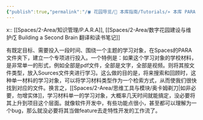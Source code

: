 ```yaml
---
{"publish":true,"permalink":"/🍀 花园导览/🧰 本库指南/Tutorials/» 本库 PARA 笔记组织法工作流.md","title":"» 本库 PARA 笔记组织法工作流","created":"2022-08-04","modified":"2023-03-14","published":"2025-07-07T17:10:23.950+08:00","tags":["本库教程"],"cssclasses":""}
---
```


x:: [[Spaces/2-Area/知识管理/P.A.R.A]], [[Spaces/2-Area/数字花园建设与维护/∑ Building a Second Brain 翻译和读书笔记]]

有既定目标、需要投入一段时间、围绕一个主题的学习对象，在Spaces的PARA文件夹下，建立一个专项进行投入。一个特例是：如果这个学习对象的学校材料，是非常单一的形式，例如全部是pdf文件，全部是文字，全部是视频。则将其按文件类型，放入Sources文件夹进行学习。这么做的目的是，将来搜索和回顾时，这种单一材料的学习对象，可以将学习材料类型作为一个检索方式，从而使我们很快找到对应的文件。换言之，[[Spaces/2-Area/思维工具与模块/奥卡姆剃刀\|如非必要，勿增实体]]，学习材料单一的学习对象，大概率几天时间就能搞定，没必要将其上升到项目这个层面。就像软件开发中，有些功能点很小，甚至都可以理解为一个bug，那么就没必要将其当做feature去走特性开发的工作流了。